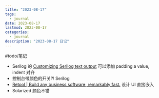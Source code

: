 ```yaml
---
title: "2023-08-17"
tags:
  - journal
date: 2023-08-17
lastmod: 2023-08-17
categories:
  - journal
description: "2023-08-17 日记"
---
```


#todo/笔记

- Serilog 的 [Customizing Serilog text output](https://nblumhardt.com/2021/06/customize-serilog-text-output/) 可以添加 padding a value, indent 对齐
- 控制台带颜色的开关?! Serilog
- [Retool | Build any business software, remarkably fast.](https://retool.com/?utm_source=retool&utm_medium=public-app&utm_content=1eb9acb6-fc70-447b-ae86-aa7e9aedb207) 设计 UI 直接嵌入
- Solarized 颜色不错
